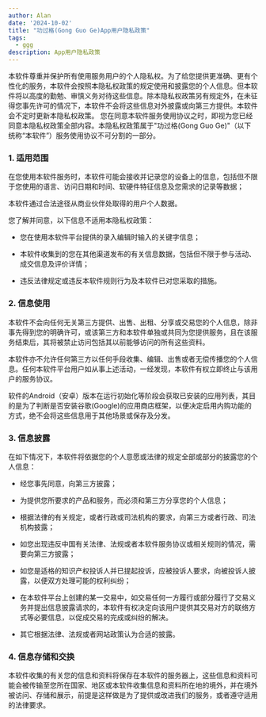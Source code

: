```yaml
---
author: Alan
date: '2024-10-02'
title: "功过格(Gong Guo Ge)App用户隐私政策"
tags:
  - ggg
description: App用户隐私政策
---
```


本软件尊重并保护所有使用服务用户的个人隐私权。为了给您提供更准确、更有个性化的服务，本软件会按照本隐私权政策的规定使用和披露您的个人信息。但本软件将以高度的勤勉、审慎义务对待这些信息。除本隐私权政策另有规定外，在未征得您事先许可的情况下，本软件不会将这些信息对外披露或向第三方提供。本软件会不定时更新本隐私权政策。 
您在同意本软件服务使用协议之时，即视为您已经同意本隐私权政策全部内容。本隐私权政策属于"功过格(Gong Guo Ge)"（以下统称“本软件”）服务使用协议不可分割的一部分。 

### 1. 适用范围 

在您使用本软件服务时，本软件可能会接收并记录您的设备上的信息，包括但不限于您使用的语言、访问日期和时间、软硬件特征信息及您需求的记录等数据；

本软件通过合法途径从商业伙伴处取得的用户个人数据。 

您了解并同意，以下信息不适用本隐私权政策： 

- 您在使用本软件平台提供的录入编辑时输入的关键字信息； 

- 本软件收集到的您在其他渠道发布的有关信息数据，包括但不限于参与活动、成交信息及评价详情； 

- 违反法律规定或违反本软件规则行为及本软件已对您采取的措施。 

### 2. 信息使用 

本软件不会向任何无关第三方提供、出售、出租、分享或交易您的个人信息，除非事先得到您的明确许可，或该第三方和本软件单独或共同为您提供服务，且在该服务结束后，其将被禁止访问包括其以前能够访问的所有这些资料。

本软件亦不允许任何第三方以任何手段收集、编辑、出售或者无偿传播您的个人信息。任何本软件平台用户如从事上述活动，一经发现，本软件有权立即终止与该用户的服务协议。 

软件的Android（安卓）版本在运行初始化等阶段会获取已安装的应用列表，其目的是为了判断是否安装谷歌(Google)的应用商店框架，以便决定启用内购功能的方式，绝不会将这些信息用于其他场景或保存及分发。

### 3. 信息披露 

在如下情况下，本软件将依据您的个人意愿或法律的规定全部或部分的披露您的个人信息： 

- 经您事先同意，向第三方披露； 

- 为提供您所要求的产品和服务，而必须和第三方分享您的个人信息； 

- 根据法律的有关规定，或者行政或司法机构的要求，向第三方或者行政、司法机构披露；

- 如您出现违反中国有关法律、法规或者本软件服务协议或相关规则的情况，需要向第三方披露；  

- 如您是适格的知识产权投诉人并已提起投诉，应被投诉人要求，向被投诉人披露，以便双方处理可能的权利纠纷；

- 在本软件平台上创建的某一交易中，如交易任何一方履行或部分履行了交易义务并提出信息披露请求的，本软件有权决定向该用户提供其交易对方的联络方式等必要信息，以促成交易的完成或纠纷的解决。  

- 其它根据法律、法规或者网站政策认为合适的披露。  

### 4. 信息存储和交换  

本软件收集的有关您的信息和资料将保存在本软件的服务器上，这些信息和资料可能会被传输至您所在国家、地区或本软件收集信息和资料所在地的境外，并在境外被访问、存储和展示，前提是这样做是为了提供或改进我们的服务，或者遵守适用的法律要求。